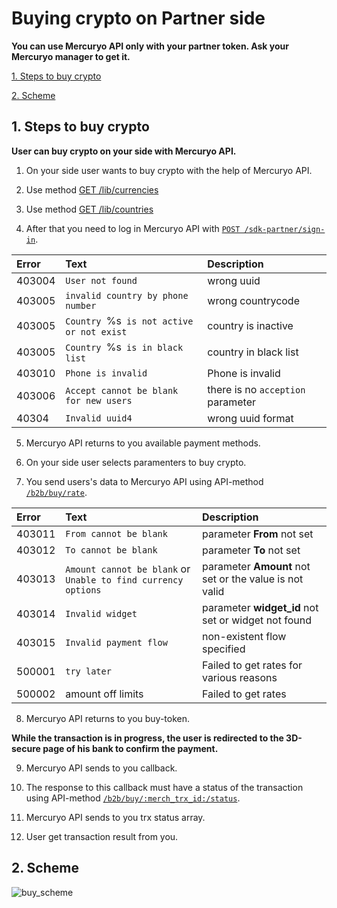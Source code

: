 # Buying crypto on Partner side

**You can use Mercuryo API only with your partner token. Ask your Mercuryo manager to get it.**


[1. Steps to buy crypto](#steps)

[2. Scheme](#scheme)


<a name="steps"></a>
## 1. Steps to buy crypto

**User can buy crypto on your side with Mercuryo API.**

1. On your side user wants to buy crypto with the help of Mercuryo API.

2. Use method [GET /lib/currencies](https://u3-1-api.mrcr.io/v1.6/comm-docs/index.html#api-Public-PublicCurrencies)

3. Use method [GET /lib/countries](https://u3-1-api.mrcr.io/v1.6/comm-docs/index.html#api-Public-PublicCountries)

4. After that you need to log in Mercuryo API with [`POST /sdk-partner/sign-in`](https://u3-1-api.mrcr.io/v1.6/comm-docs/index.html#api-SDK-SDKLogin).

| Error | Text | Description|
|:--|:--|:--|
| 403004  | `User not found` | wrong uuid |
| 403005 | `invalid country by phone number`  | wrong countrycode  |
| 403005  | `Country `%s` is not active or not exist`  | country is inactive  |
| 403005  | `Country `%s` is in black list`  | country in black list  |
| 403010  | `Phone is invalid`  | Phone is invalid  |
| 403006  | `Accept cannot be blank for new users`  | there is no `acception` parameter  |
| 40304  | `Invalid uuid4 ` | wrong uuid format  |


5. Mercuryo API returns to you available payment methods.

6. On your side user selects paramenters to buy crypto.

7. You send users's data to Mercuryo API using API-method [`/b2b/buy/rate`](https://u3-1-api.mrcr.io/v1.6/comm-docs/index.html#api-B2B-GetBuyRate).


| Error | Text | Description|
|:--|:--|:--|
| 403011  | `From cannot be blank`  | parameter **From** not set  |
| 403012   | `To cannot be blank`  | parameter **To** not set |
| 403013   | `Amount cannot be blank` or `Unable to find currency options` | parameter **Amount** not set or the value is not valid  |
| 403014  | `Invalid widget` | parameter **widget_id** not set or widget not found  |
| 403015 | `Invalid payment flow`  | non-existent flow specified  |
| 500001  | `try later`  | Failed to get rates for various reasons  |
| 500002  | amount off limits  | Failed to get rates  |

8. Mercuryo API returns to you buy-token.

**While the transaction is in progress, the user is redirected to the 3D-secure page of his bank to confirm the payment.**

9. Mercuryo API sends to you callback.

10. The response to this callback must have a status of the transaction using API-method [`/b2b/buy/:merch_trx_id:/status`](https://u3-1-api.mrcr.io/v1.6/comm-docs/index.html#api-B2B-BuyTransactionStatus).

11. Mercuryo API sends to you trx status array.

12. User get transaction result from you.

<a name="scheme"></a>
## 2. Scheme

![buy_scheme](img/buy_scheme_edit.png)
